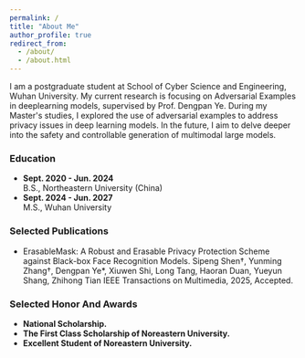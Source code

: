 ```yaml
---
permalink: /
title: "About Me"
author_profile: true
redirect_from: 
  - /about/
  - /about.html
---
```

I am a postgraduate student at School of Cyber Science and Engineering, Wuhan University. My current research is focusing on Adversarial Examples in deeplearning models, supervised by Prof. Dengpan Ye. During my Master's studies, I explored the use of adversarial examples to address privacy issues in deep learning models. In the future, I aim to delve deeper into the safety and controllable generation of multimodal large models.

### Education 
- **Sept. 2020 - Jun. 2024**  
  B.S., Northeastern University (China)  
- **Sept. 2024 - Jun. 2027**  
  M.S., Wuhan University

### Selected Publications
- ErasableMask: A Robust and Erasable Privacy Protection Scheme against Black-box Face Recognition Models.
  Sipeng Shen†, Yunming Zhang†, Dengpan Ye*, Xiuwen Shi, Long Tang, Haoran Duan, Yueyun Shang, Zhihong Tian 
  IEEE Transactions on Multimedia, 2025, Accepted.

### Selected Honor And Awards
- **National Scholarship.**
- **The First Class Scholarship of Noreastern University.**
- **Excellent Student of Noreastern University.**


